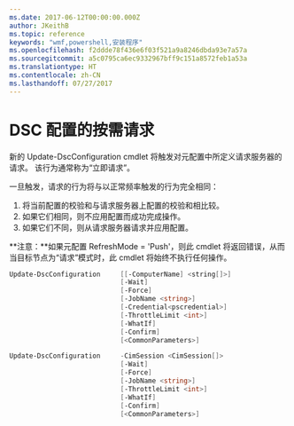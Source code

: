 ```yaml
---
ms.date: 2017-06-12T00:00:00.000Z
author: JKeithB
ms.topic: reference
keywords: "wmf,powershell,安装程序"
ms.openlocfilehash: f2ddde78f436e6f03f521a9a8246dbda93e7a57a
ms.sourcegitcommit: a5c0795ca6ec9332967bff9c151a8572feb1a53a
ms.translationtype: HT
ms.contentlocale: zh-CN
ms.lasthandoff: 07/27/2017
---
```

# <a name="on-demand-pull-of-dsc-configurations"></a>DSC 配置的按需请求

新的 Update-DscConfiguration cmdlet 将触发对元配置中所定义请求服务器的请求。 该行为通常称为“立即请求”。 


一旦触发，请求的行为将与以正常频率触发的行为完全相同：

1. 将当前配置的校验和与请求服务器上配置的校验和相比较。 
2. 如果它们相同，则不应用配置而成功完成操作。 
3. 如果它们不同，则从请求服务器请求并应用配置。

**注意：**如果元配置 RefreshMode = 'Push'，则此 cmdlet 将返回错误，从而当目标节点为“请求”模式时，此 cmdlet 将始终不执行任何操作。

```powershell
Update-DscConfiguration     [[-ComputerName] <string[]>] 
                            [-Wait]
                            [-Force] 
                            [-JobName <string>] 
                            [-Credential<pscredential>] 
                            [-ThrottleLimit <int>] 
                            [-WhatIf] 
                            [-Confirm] 
                            [<CommonParameters>]

Update-DscConfiguration     -CimSession <CimSession[]> 
                            [-Wait] 
                            [-Force] 
                            [-JobName <string>] 
                            [-ThrottleLimit <int>]
                            [-WhatIf] 
                            [-Confirm] 
                            [<CommonParameters>]
```

